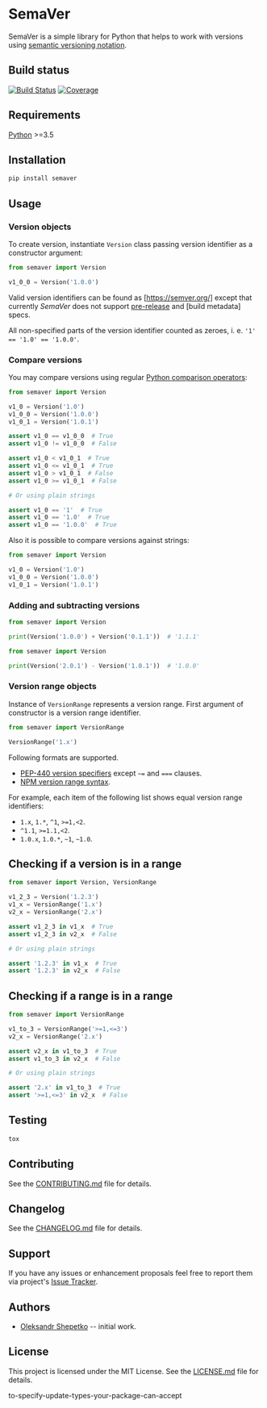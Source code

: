 # SemaVer

SemaVer is a simple library for Python that helps to work with versions using 
[semantic versioning notation].


## Build status

[![Build Status](https://travis-ci.org/ashep/semaver.svg?branch=master)](https://travis-ci.org/ashep/semaver)
[![Coverage](https://codecov.io/gh/ashep/semaver/branch/master/graph/badge.svg)](https://codecov.io/gh/ashep/semaver)


## Requirements

[Python] >=3.5


## Installation

```bash
pip install semaver
```

## Usage


### Version objects

To create version, instantiate `Version` class passing version identifier as a 
constructor argument: 

```python
from semaver import Version

v1_0_0 = Version('1.0.0')
```

Valid version identifiers can be found as [https://semver.org/] except that 
currently *SemaVer* does not support [pre-release]
and [build metadata] specs.

All non-specified parts of the version identifier counted as zeroes, i. e. 
`'1' == '1.0' == '1.0.0'`.


### Compare versions

You may compare versions using regular [Python comparison operators]:

```python
from semaver import Version

v1_0 = Version('1.0')
v1_0_0 = Version('1.0.0')
v1_0_1 = Version('1.0.1')

assert v1_0 == v1_0_0  # True
assert v1_0 != v1_0_0  # False

assert v1_0 < v1_0_1  # True
assert v1_0 <= v1_0_1  # True
assert v1_0 > v1_0_1  # False
assert v1_0 >= v1_0_1  # False

# Or using plain strings

assert v1_0 == '1'  # True
assert v1_0 == '1.0'  # True
assert v1_0 == '1.0.0'  # True
```

Also it is possible to compare versions against strings:

```python
from semaver import Version

v1_0 = Version('1.0')
v1_0_0 = Version('1.0.0')
v1_0_1 = Version('1.0.1')
```

### Adding and subtracting versions

```python
from semaver import Version

print(Version('1.0.0') + Version('0.1.1'))  # '1.1.1'
```

```python
from semaver import Version

print(Version('2.0.1') - Version('1.0.1'))  # '1.0.0'
```


### Version range objects

Instance of `VersionRange` represents a version range. First argument of 
constructor is a version range identifier. 

```python
from semaver import VersionRange

VersionRange('1.x')
```

Following formats are supported.

- [PEP-440 version specifiers] except `~=` and `===` clauses.
- [NPM version range syntax].
  
For example, each item of the following list shows equal version range 
identifiers: 

- `1.x`, `1.*`, `^1`, `>=1,<2`.
- `^1.1`, `>=1.1,<2`.
- `1.0.x`, `1.0.*`, `~1`, `~1.0`.


## Checking if a version is in a range

```python
from semaver import Version, VersionRange

v1_2_3 = Version('1.2.3')
v1_x = VersionRange('1.x')
v2_x = VersionRange('2.x')

assert v1_2_3 in v1_x  # True
assert v1_2_3 in v2_x  # False

# Or using plain strings

assert '1.2.3' in v1_x  # True
assert '1.2.3' in v2_x  # False
```

## Checking if a range is in a range

```python
from semaver import VersionRange

v1_to_3 = VersionRange('>=1,<=3')
v2_x = VersionRange('2.x')

assert v2_x in v1_to_3  # True
assert v1_to_3 in v2_x  # False

# Or using plain strings

assert '2.x' in v1_to_3  # True
assert '>=1,<=3' in v2_x  # False
```


## Testing

```bash
tox
```


## Contributing

See the [CONTRIBUTING.md] file for details.


## Changelog

See the [CHANGELOG.md] file for details.


## Support

If you have any issues or enhancement proposals feel free to report them via 
project's [Issue Tracker](https://github.com/ashep/semaver/issues). 


## Authors

* [Oleksandr Shepetko](https://shepetko.com) -- initial work.


## License

This project is licensed under the MIT License. See the [LICENSE.md] 
file for details.


[semantic versioning notation]: https://semver.org/

[Python]: https://python.org

[pre-release]: https://semver.org/#spec-item-9

[build-metadata]:
    https://semver.org/#spec-item-10

[Python comparison operators]:
    https://docs.python.org/3/reference/expressions.html#comparisons

[PEP-440 version specifiers]:
    https://www.python.org/dev/peps/pep-0440/#version-specifiers

[NPM version range syntax]:
    https://docs.npmjs.com/about-semantic-versioning#using-semantic-versioning-
    to-specify-update-types-your-package-can-accept

[CONTRIBUTING.md]: CONTRIBUTING.md

[CHANGELOG.md]: CHANGELOG.md

[LICENSE.md]: LICENSE.md
